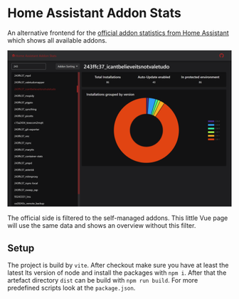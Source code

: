# Home Assistant Addon Stats

An alternative frontend for the [official addon statistics from Home Assistant](https://analytics.home-assistant.io/#add-ons) which shows
all available addons.

![Preview](assets/preview.png)

The official side is filtered to the self-managed addons. This little Vue page will use the same data and shows an overview without this
filter.

## Setup

The project is build by `vite`. After checkout make sure you have at least the latest lts version of node and install the packages
with `npm i`. After that the artefact directory `dist` can be build with `npm run build`. For more predefined scripts look at
the `package.json`.
